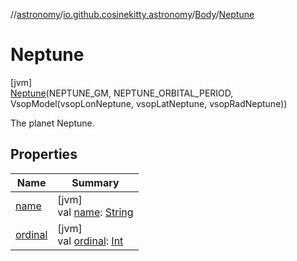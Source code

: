 //[astronomy](../../../../index.md)/[io.github.cosinekitty.astronomy](../../index.md)/[Body](../index.md)/[Neptune](index.md)

# Neptune

[jvm]\
[Neptune](index.md)(NEPTUNE_GM, NEPTUNE_ORBITAL_PERIOD, VsopModel(vsopLonNeptune, vsopLatNeptune, vsopRadNeptune))

The planet Neptune.

## Properties

| Name | Summary |
|---|---|
| [name](../../-node-event-kind/-ascending/index.md#-372974862%2FProperties%2F-1216412040) | [jvm]<br>val [name](../../-node-event-kind/-ascending/index.md#-372974862%2FProperties%2F-1216412040): [String](https://kotlinlang.org/api/latest/jvm/stdlib/kotlin/-string/index.html) |
| [ordinal](../../-node-event-kind/-ascending/index.md#-739389684%2FProperties%2F-1216412040) | [jvm]<br>val [ordinal](../../-node-event-kind/-ascending/index.md#-739389684%2FProperties%2F-1216412040): [Int](https://kotlinlang.org/api/latest/jvm/stdlib/kotlin/-int/index.html) |
